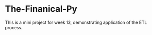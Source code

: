 # The-Finanical-Py
This is a mini project for week 13, demonstrating application of the ETL process.
